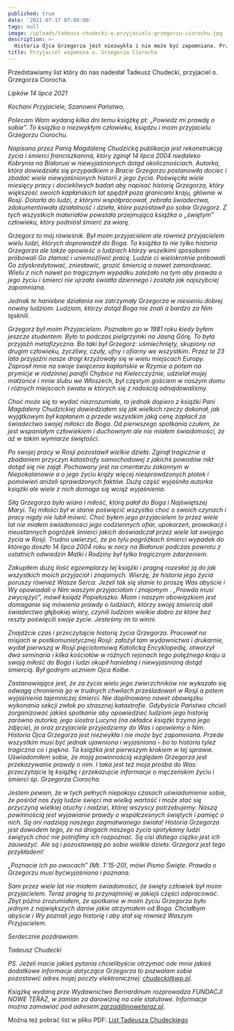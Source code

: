 ```yaml
---
published: true
date: '2021-07-17 07:00:00'
tags: null
image: /uploads/tadeusz-chudecki-o-przyjacielu-grzegorzu-ciorochu.jpg
description: >-
  Historia Ojca Grzegorza jest niezwykła i nie może być zapomniana. Przede wszystkim musi być jednak ujawniona i wyjaśniona – bo to historia tyleż tragiczna co i piękna.
title: Przyjaciel wspomina o. Grzegorza Ciorocha
---
```


Przedstawiamy list który do nas nadesłał Tadeusz Chudecki, przyjaciel o. Grzegorza Ciorocha.

*Lipków 14 lipca 2021*

*Kochani Przyjaciele,
Szanowni Państwo,*

*Polecam Wam wydaną kilka dni temu książkę pt: „Powiedz mi prawdę o sobie”. To książka o niezwykłym człowieku, księdzu i moim przyjacielu Grzegorzu Ciorochu.*

*Napisana przez Panią Magdalenę Chudzicką publikacja jest rekonstrukcją życia i śmierci franciszkanina, który zginął 14 lipca 2004 niedaleko Kobrynia na Białorusi w niewyjaśnionych dotąd okolicznościach. Autorka, która dowiedziała się przypadkiem o Bracie Grzegorzu postanowiła dociec i zbadać wiele niewyjaśnionych historii z jego życia. Poświęciła wiele miesięcy pracy i dociekliwych badań aby napisać historię Grzegorza, który większość swoich kapłańskich lat spędził poza granicami kraju, głównie w Rosji. Dotarła do ludzi, z którymi współpracował, zebrała świadectwa, zdokumentowała działalność i dzieła, które pozostawił po sobie Grzegorz. Z tych wszystkich materiałów powstała przejmująca książka o „świętym” człowieku, który podniósł śmierć za wiarę.*

*Grzegorz to mój rówieśnik. Był moim przyjacielem ale również przyjacielem wielu ludzi, których doprowadził do Boga. Ta książka to nie tylko historia Grzegorza ale także opowieść o ludziach którzy wszelkimi sposobami próbowali Go złamać i uniemożliwić pracę. Ludzie ci wielokrotnie próbowali Go zdyskredytować, zniesławić, grozić śmiercią a nawet zamordować. Wielu z nich nawet po tragicznym wypadku zależało na tym aby prawda o jego życiu i śmierci nie ujrzała światła dziennego i została jak najszybciej zapomniana.*

*Jednak te haniebne działania nie zatrzymały Grzegorza w niesieniu dobrej nowiny ludziom. Ludziom, którzy dotąd Boga nie znali a bardzo za Nim tęsknili.*

*Grzegorz był moim Przyjacielem. Poznałem go w 1981 roku kiedy byłem jeszcze studentem. Było to podczas pielgrzymki na Jasną Górę. To była przyjaźń metafizyczna. Bo taki był Grzegorz: uśmiechnięty, skupiony na drugim człowieku, życzliwy, czuły, ufny i ofiarny we wszystkim. Przez te 23 lata przyjaźni nasze drogi krzyżowały się w wielu miejscach Europy. Zaprosił mnie na swoje święcenia kapłańskie w Rzymie a potem na prymicje w rodzinnej parafii Chybice na Kielecczyźnie, udzielał mojej małżonce i mnie ślubu we Włoszech, był częstym gościem w naszym domu i różnych miejscach świata w których się z radością odnajdowaliśmy.*

*Choć może się to wydać niezrozumiałe, to jednak dopiero z książki Pani Magdaleny Chudzickiej dowiedziałem się jak wielkich rzeczy dokonał, jak wyjątkowym był kapłanem a przede wszystkim jaką cenę zapłacił za świadectwo swojej miłości do Boga. Od pierwszego spotkania czułem, że jest wspaniałym człowiekiem i duchownym ale nie miałem świadomości, że aż w takim wymiarze świętości.*

*Po swojej pracy w Rosji pozostawił wielkie dzieła. Zginął tragicznie a zbadaniem przyczyn katastrofy samochodowej z jakichś powodów nikt dotąd się nie zajął. Pochowany jest na cmentarzu zakonnym w Niepokalanowie a o jego życiu krąży więcej niesprawdzonych plotek i pomówień aniżeli sprawdzonych faktów. Dużą część wyjaśniła autorka książki ale wiele z nich domaga się wciąż wyjaśnienia.*

*Siłą Grzegorza była wiara i miłość, którą pałał do Boga i Najświętszej Maryi. Tej miłości był w stanie poświęcić wszystko choć o swoich czynach i pracy nigdy nie lubił mówić. Choć byłem jego przyjacielem to przez wiele lat nie miałem świadomości jego codziennych ofiar, upokorzeń, prowokacji i nieustannych pogróżek śmierci jakich doświadczał przez wiele lat swojego życia w Rosji. Trudno uwierzyć, że po tylu pogróżkach śmierci wypadek do którego doszło 14 lipca 2004 roku w nocy na Białorusi podczas powrotu z ostatnich odwiedzin Matki i Rodziny był tylko tragicznym zdarzeniem.*

*Zakupiłem dużą ilość egzemplarzy tej książki i pragnę rozesłać ją do jak wszystkich moich przyjaciół i znajomych. Wierzę, że historia jego życia poruszy również Wasze Serca. Jeżeli tak się stanie to proszę Was abyście i Wy opowiadali o Nim waszym przyjaciołom i znajomym .*
*„Prawda musi zwyciężyć”, mówił ksiądz Popiełuszko. Moim i naszym obowiązkiem jest domaganie się mówienia prawdy o ludziach, którzy swoją śmiercią dali świadectwo głębokiej wiary, czynili ludziom wielkie dobro za które bez reszty poświęcili swoje życie. Jesteśmy im to winni.*

*Znajdźcie czas i przeczytajcie historię życia Grzegorza. Pracował na misjach w postkomunistycznej Rosji: założył tam wydawnictwa i drukarnie, wydał pierwszą w Rosji pięciotomową Katolicką Encyklopedię, otworzył dwa seminaria i kilka kościołów w różnych rejonach tego potężnego kraju a swoją miłość do Boga i ludzi okupił haniebną i niewyjaśnioną dotąd śmiercią. Był godnym uczniem Ojca Kolbe.*

*Zastanawiające jest, że za życia wielu jego zwierzchników nie wykazało się odwagą chronienia go w trudnych chwilach prześladowań w Rosji a potem wyjaśnienia tajemniczej śmierci. Nie dopilnowano nawet obowiązku wykonania sekcji zwłok po strasznej katastrofie. Gdybyście Państwo chcieli zorganizować jakieś spotkanie aby opowiedzieć ludziom jego historię zarówno autorka, jego siostra Lucyna (na okładce książki trzyma jego zdjęcie), ja oraz przyjaciele przyjedziemy do Was i opowiemy o Nim. Historia Ojca Grzegorza jest niezwykła i nie może być zapomniana. Przede wszystkim musi być jednak ujawniona i wyjaśniona – bo to historia tyleż tragiczna co i piękna. Ta książka jest pierwszym krokiem w tej sprawie. Uświadomiłem sobie, że moją powinnością względem Grzegorza jest przekazywanie prawdy o nim. I taka jest też moja prośba do Was: przeczytajcie tę książkę i przekazujcie informacje o męczeńskim życiu i śmierci śp. Grzegorza Ciorocha.*

*Jestem pewien, że w tych pełnych niepokoju czasach uświadomienie sobie, że pośród nas żyją ludzie święci ma wielką wartość i może stać się przyczyną wielkiej otuchy i nadziei, której wszyscy potrzebujemy. Naszą powinnością jest wyjawianie prawdy o współczesnych świętych i pamięć o nich. Są oni nadzieją naszego zagmatwanego świata! Historia Grzegorza jest dowodem tego, że na drogach naszego życia spotykamy ludzi świętych choć nie potrafimy ich rozpoznać. Są cisi dlatego ciężko jest ich zauważyć. Ale są i pozostawiają po sobie wielkie dzieła. Grzegorz jest tego przykładem!*

*„Poznacie ich po owocach” (Mt. T:15-20), mówi Pismo Święte. Prawda o Grzegorzu musi byćwyjaśniona i poznana.*

*Sam przez wiele lat nie miałem świadomości, że święty człowiek był moim przyjacielem. Teraz pragnę to przynajmniej w jakiejś części odpracować. Zbyt późno zrozumiałem, że spotkanie w moim życiu Grzegorza było jednym z największych darów jakie otrzymałem od Boga. Chciałbym abyście i Wy poznali jego historię i aby stał się również Waszym Przyjacielem.*

*Serdecznie pozdrawiam.*

*Tadeusz Chudecki*

*PS. Jeżeli macie jakieś pytania chcielibyście otrzymać ode mnie jakieś dodatkowe informacje dotyczące Grzegorza to pozwalam sobie pozostawić adres mojej poczty elektronicznej: chudecki@wp.pl.*

*Książkę wydaną prze Wydawnictwo Bernardinum rozprowadza FUNDACJI NOWE TERAZ, w zamian za darowiznę na cele statutowe. Informacje można zamawiać pod adresem:zarzad@noweteraz.pl.*


Można też pobrać list w pliku PDF: [List Tadeusza Chudeckiego](/assets/files/tadeusz-chudecki-wspomnienie-o-grzegorzu-ciorochu.pdf)
